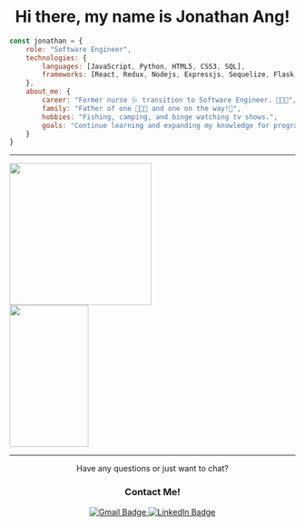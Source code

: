 <h1 align="center" >Hi there, my name is Jonathan Ang!</h1> 


```javascript
const jonathan = {
    role: "Software Engineer",
    technologies: {
        languages: [JavaScript, Python, HTML5, CSS3, SQL],
        frameworks: [React, Redux, Nodejs, Expressjs, Sequelize, Flask, SQLAlchemy, SQLite3],
    },
    about_me: {
        career: "Former nurse 🩺 transition to Software Engineer. 👨🏼‍💻",
        family: "Father of one 👨‍👩‍👧 and one on the way!🐣",
        hobbies: "Fishing, camping, and binge watching tv shows.",
        goals: "Continue learning and expanding my knowledge for programming."
    }
}
```

***
<div >
  <img align=top height="250px" src="https://github-readme-stats.vercel.app/api/top-langs/?username=jang55&layout=compact&theme=vision-friendly-dark" />
  <img align=top width="52.5%" height="250px" src="https://camo.githubusercontent.com/c1dcb74cc1c1835b1d716f5051499a2814c683c806b15f04b0eba492863703e9/68747470733a2f2f63646e2e6472696262626c652e636f6d2f75736572732f3733303730332f73637265656e73686f74732f363538313234332f6176656e746f2e676966" />
</div>

***
<div id="badges" align="center">
  <p>Have any questions or just want to chat?</p>
  <h3>Contact Me!</h3>
  <a href="mailto:jjcang23@gmail.com">
    <img src="https://img.shields.io/badge/Gmail-D14836?style=for-the-badge&logo=gmail&logoColor=white" alt="Gmail Badge"/>
  </a>
  <a href="https://www.linkedin.com/in/jonathan-ang-b1508b286/">
    <img src="https://img.shields.io/badge/LinkedIn-blue?style=for-the-badge&logo=linkedin&logoColor=white" alt="LinkedIn Badge"/>
  </a>
</div>





